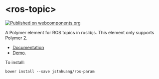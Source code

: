# \<ros-topic\>
[![Published on webcomponents.org](https://img.shields.io/badge/webcomponents.org-published-blue.svg)](https://www.webcomponents.org/element/jstnhuang/ros-param)

A Polymer element for ROS topics in roslibjs.
This element only supports Polymer 2.

- [Documentation](https://www.webcomponents.org/element/jstnhuang/ros-param/elements/ros-param)
- [Demo](https://www.webcomponents.org/element/jstnhuang/ros-param/demo/demo/index.html).

To install:
```
bower install --save jstnhuang/ros-param
```
